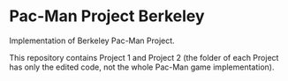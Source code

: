 # Pac-Man Project Berkeley #

Implementation of Berkeley Pac-Man Project. 
  
This repository contains Project 1 and Project 2 (the folder of each Project has only the edited code, not the whole Pac-Man game implementation).
